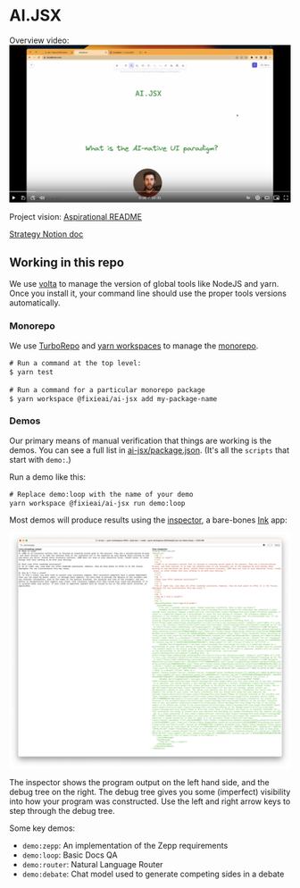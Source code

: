 # AI.JSX

Overview video: [![Loom video](./docs/loom.png)](https://www.loom.com/share/79ca3706839049a2beaf70f75950f86f)

Project vision: [Aspirational README](./docs/aspirational-readme.md)

[Strategy Notion doc](https://www.notion.so/fixieai/AI-JSX-Design-159fde6bf8d6466487eac3d4ee1f9a93?pvs=4)

## Working in this repo

We use [volta](https://volta.sh/) to manage the version of global tools like NodeJS and yarn. Once you install it, your command line should use the proper tools versions automatically.

### Monorepo

We use [TurboRepo](https://turbo.build/repo) and [yarn workspaces](https://yarnpkg.com/features/workspaces/#gatsby-focus-wrapper) to manage the [monorepo](https://turbo.build/repo/docs/handbook).

```
# Run a command at the top level:
$ yarn test

# Run a command for a particular monorepo package
$ yarn workspace @fixieai/ai-jsx add my-package-name
```

### Demos

Our primary means of manual verification that things are working is the demos. You can see a full list in [ai-jsx/package.json](./packages/ai-jsx/package.json). (It's all the `scripts` that start with `demo:`.)

Run a demo like this:

```
# Replace demo:loop with the name of your demo
yarn workspace @fixieai/ai-jsx run demo:loop
```

Most demos will produce results using the [inspector](./packages/ai-jsx/src/inspector/console.tsx), a bare-bones [Ink](https://github.com/vadimdemedes/ink) app:

![inspector screenshot](./docs/inspector.png)

The inspector shows the program output on the left hand side, and the debug tree on the right. The debug tree gives you some (imperfect) visibility into how your program was constructed. Use the left and right arrow keys to step through the debug tree.

Some key demos:

- `demo:zepp`: An implementation of the Zepp requirements
- `demo:loop`: Basic Docs QA
- `demo:router`: Natural Language Router
- `demo:debate`: Chat model used to generate competing sides in a debate
